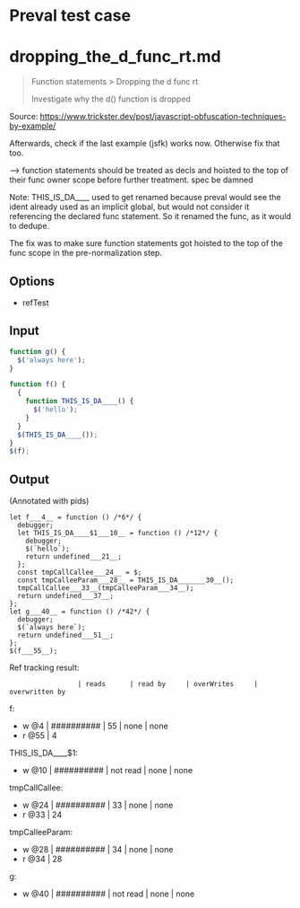 # Preval test case

# dropping_the_d_func_rt.md

> Function statements > Dropping the d func rt
>
> Investigate why the d() function is dropped

Source: https://www.trickster.dev/post/javascript-obfuscation-techniques-by-example/

Afterwards, check if the last example (jsfk) works now. Otherwise fix that too.

--> function statements should be treated as decls and hoisted to the 
top of their func owner scope before further treatment. spec be damned

Note: THIS_IS_DA____ used to get renamed because preval would see the ident
      already used as an implicit global, but would not consider it referencing
      the declared func statement. So it renamed the func, as it would to dedupe.

The fix was to make sure function statements got hoisted to the top of the func
scope in the pre-normalization step.

## Options

- refTest

## Input

`````js filename=intro
function g() {
  $('always here');
}

function f() {
  {
    function THIS_IS_DA____() {
      $('hello');
    }
  }
  $(THIS_IS_DA____());
}
$(f);
`````

## Output

(Annotated with pids)

`````filename=intro
let f___4__ = function () /*6*/ {
  debugger;
  let THIS_IS_DA____$1___10__ = function () /*12*/ {
    debugger;
    $(`hello`);
    return undefined___21__;
  };
  const tmpCallCallee___24__ = $;
  const tmpCalleeParam___28__ = THIS_IS_DA_______30__();
  tmpCallCallee___33__(tmpCalleeParam___34__);
  return undefined___37__;
};
let g___40__ = function () /*42*/ {
  debugger;
  $(`always here`);
  return undefined___51__;
};
$(f___55__);
`````

Ref tracking result:

                     | reads      | read by     | overWrites     | overwritten by
f:
  - w @4       | ########## | 55          | none           | none
  - r @55      | 4

THIS_IS_DA____$1:
  - w @10            | ########## | not read    | none           | none

tmpCallCallee:
  - w @24            | ########## | 33          | none           | none
  - r @33            | 24

tmpCalleeParam:
  - w @28            | ########## | 34          | none           | none
  - r @34            | 28

g:
  - w @40            | ########## | not read    | none           | none
